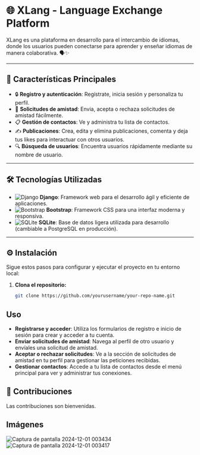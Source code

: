 # 🌐 XLang - Language Exchange Platform

XLang es una plataforma en desarrollo para el intercambio de idiomas, donde los usuarios pueden conectarse para aprender y enseñar idiomas de manera colaborativa. 🗣️✨

---

## 🚀 Características Principales

- 🔒 **Registro y autenticación**: Regístrate, inicia sesión y personaliza tu perfil.
- 🤝 **Solicitudes de amistad**: Envia, acepta o rechaza solicitudes de amistad fácilmente.
- 📋 **Gestión de contactos**: Ve y administra tu lista de contactos.
- ✍️ **Publicaciones**: Crea, edita y elimina publicaciones, comenta y deja tus likes para interactuar con otros usuarios.
- 🔍 **Búsqueda de usuarios**: Encuentra usuarios rápidamente mediante su nombre de usuario.

---

## 🛠️ Tecnologías Utilizadas

- ![Django](https://img.shields.io/badge/Django-092E20?style=flat-square&logo=django&logoColor=white) **Django**: Framework web para el desarrollo ágil y eficiente de aplicaciones.
- ![Bootstrap](https://img.shields.io/badge/Bootstrap-563D7C?style=flat-square&logo=bootstrap&logoColor=white) **Bootstrap**: Framework CSS para una interfaz moderna y responsiva.
- ![SQLite](https://img.shields.io/badge/SQLite-07405E?style=flat-square&logo=sqlite&logoColor=white) **SQLite**: Base de datos ligera utilizada para desarrollo (cambiable a PostgreSQL en producción).

---

## ⚙️ Instalación

Sigue estos pasos para configurar y ejecutar el proyecto en tu entorno local:

1. **Clona el repositorio:**

   ```bash
   git clone https://github.com/yourusername/your-repo-name.git

## Uso
  - **Registrarse y acceder**: Utiliza los formularios de registro e inicio de sesión para crear y acceder a tu cuenta.
  - **Enviar solicitudes de amistad**: Navega al perfil de otro usuario y envíales una solicitud de amistad.
  - **Aceptar o rechazar solicitudes**: Ve a la sección de solicitudes de amistad en tu perfil para gestionar las peticiones recibidas.
  - **Gestionar contactos**: Accede a tu lista de contactos desde el menú principal para ver y administrar tus conexiones.
  
## 🤝 Contribuciones
  Las contribuciones son bienvenidas.

## Imágenes
![Captura de pantalla 2024-12-01 003434](https://github.com/user-attachments/assets/5dfebd99-5a70-4c04-b16f-b2e0d0cd807c)
![Captura de pantalla 2024-12-01 003417](https://github.com/user-attachments/assets/4507fbe3-9459-457e-b6e8-35d6a3c29b68)

